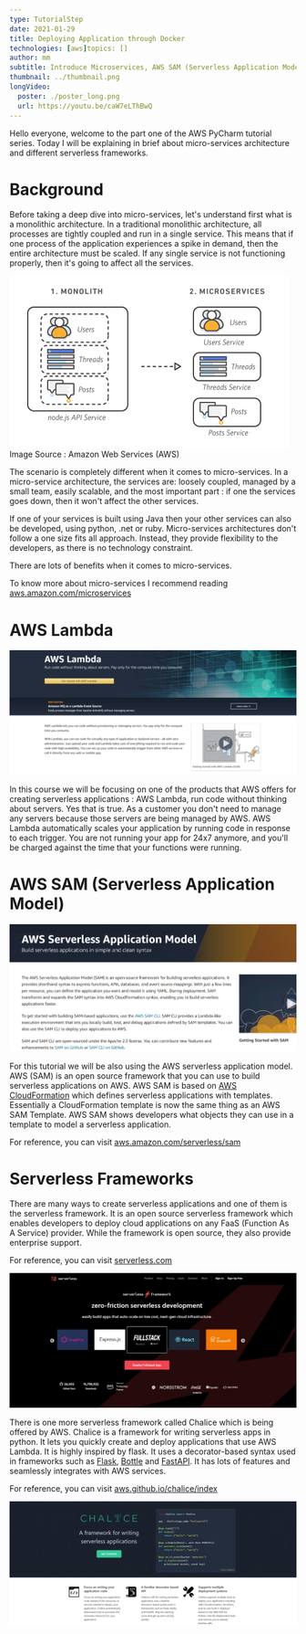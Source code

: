 ```yaml
---
type: TutorialStep
date: 2021-01-29
title: Deploying Application through Docker
technologies: [aws]topics: []
author: mm
subtitle: Introduce Microservices, AWS SAM (Serverless Application Model)
thumbnail: ../thumbnail.png
longVideo:
  poster: ./poster_long.png
  url: https://youtu.be/caW7eLThBwQ
---
```


Hello everyone, welcome to the part one of the AWS PyCharm tutorial series. 
Today I will be explaining in brief about micro-services architecture and 
different serverless frameworks.


# Background

Before taking a deep dive into micro-services, let's understand first 
what is a monolithic architecture. In a traditional monolithic architecture,
all processes are tightly coupled and run in a single service. 
This means that if one process of the application experiences a spike in demand,
then the entire architecture must be scaled. If any single service is not 
functioning properly, then it's going to affect all the services.

![microservices](./microservices.png)
Image Source : Amazon Web Services (AWS)

The scenario is completely different when it comes to micro-services. 
In a micro-service architecture, the services are: loosely coupled, managed by
a small team, easily scalable, and the most important part : if one the services
goes down, then it won't affect the other services. 

If one of your services is built using Java then your other services can
also be developed, using python, .net or ruby. Micro-services architectures
don't follow a one size fits all approach. Instead, they provide flexibility
to the developers, as there is no technology constraint.

There are lots of benefits when it comes to micro-services.

To know more about micro-services I recommend reading [aws.amazon.com/microservices](https://aws.amazon.com/microservices/)

# AWS Lambda

![aws_lambda](./aws_lambda.png)

In this course we will be focusing on one of the products that AWS offers
for creating serverless applications : AWS Lambda, run code 
without thinking about servers. Yes that is true. As a customer you don't need
to manage any servers because those servers are being managed by AWS.
AWS Lambda automatically scales your application by running code in 
response to each trigger. You are not running your app for 24x7 anymore,
and you'll be charged against the time that your functions were running.


# AWS SAM (Serverless Application Model)

![aws_sam](./aws_sam.png)

For this tutorial we will be also using the AWS serverless application model.
AWS (SAM) is an open source framework that you can use to build serverless
applications on AWS. AWS SAM is based on [AWS CloudFormation](https://aws.amazon.com/cloudformation/)
which defines serverless applications with templates. Essentially a 
CloudFormation template is now the same thing as an AWS SAM Template. 
AWS SAM shows developers what objects they can use in a template to model a
serverless application.

For reference, you can visit [aws.amazon.com/serverless/sam](https://aws.amazon.com/serverless/sam/)

# Serverless Frameworks

There are many ways to create serverless applications and one of them is
the serverless framework. It is an open source serverless framework which
enables developers to deploy cloud applications on any FaaS (Function As A Service) provider.
While the framework is open source, they also provide enterprise support.

For reference, you can visit [serverless.com](https://www.serverless.com/)

![serverless](./serverless.png)

There is one more serverless framework called Chalice which is being offered by AWS.
Chalice is a framework for writing serverless apps in python.
It lets you quickly create and deploy applications that use AWS Lambda. 
It is highly inspired by flask. It uses a decorator-based syntax used in
frameworks such as [Flask](https://flask.palletsprojects.com/en/1.1.x/), [Bottle](https://bottlepy.org/docs/dev/) and [FastAPI](https://fastapi.tiangolo.com/). It has lots of features 
and seamlessly integrates with AWS services.

For reference, you can visit [aws.github.io/chalice/index](https://aws.github.io/chalice/index)


![aws_chalice](./aws_chalice.png)








